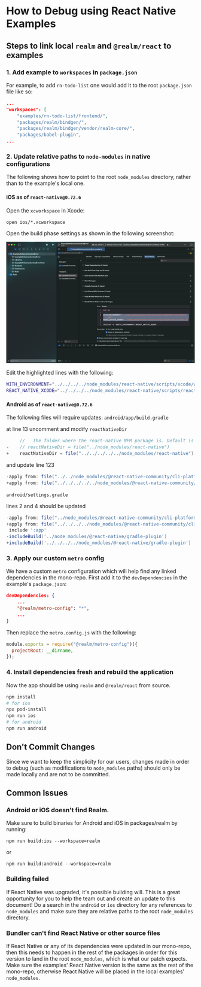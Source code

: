 # How to Debug using React Native Examples

## Steps to link local `realm` and `@realm/react` to examples

### 1. Add example to `workspaces` in `package.json`
For example, to add `rn-todo-list` one would add it to the root `package.json` file like so:
```json
...
"workspaces": [
	"examples/rn-todo-list/frontend/",
	"packages/realm/bindgen/",
	"packages/realm/bindgen/vendor/realm-core/",
	"packages/babel-plugin",
...
```

### 2. Update relative paths to `node-modules` in native configurations

The following shows how to point to the root `node_modules` directory, rather than to the example's local one.

#### iOS as of `react-native@0.72.6`

Open the `xcworkspace` in Xcode:
```
open ios/*.xcworkspace
```

Open the build phase settings as shown in the following screenshot:

![Build Phases](./assets/ios-build-phase-settings.png)


Edit the highlighted lines with the following:

```bash
WITH_ENVIRONMENT="../../../../node_modules/react-native/scripts/xcode/with-environment.sh"
REACT_NATIVE_XCODE="../../../../node_modules/react-native/scripts/react-native-xcode.sh"
```

####  Android as of `react-native@0.72.6`

The following files will require updates:
`android/app/build.gradle`

at line 13 uncomment and modify `reactNativeDir`
```gradle
     //   The folder where the react-native NPM package is. Default is ../node_modules/react-native
-    // reactNativeDir = file("../node_modules/react-native")
+    reactNativeDir = file("../../../../../node_modules/react-native")
```

and update line 123

```gradle
-apply from: file("../../node_modules/@react-native-community/cli-platform-android/native_modules.gradle"); applyNativeModulesAppBuildGradle(project)
+apply from: file("../../../../../node_modules/@react-native-community/cli-platform-android/native_modules.gradle"); applyNativeModulesAppBuildGradle(project)
```

`android/settings.gradle`

lines 2 and 4 should be updated

```gradle
-apply from: file("../node_modules/@react-native-community/cli-platform-android/native_modules.gradle"); applyNativeModulesSettingsGradle(settings)
+apply from: file("../../../../node_modules/@react-native-community/cli-platform-android/native_modules.gradle"); applyNativeModulesSettingsGradle(settings)
 include ':app'
-includeBuild('../node_modules/@react-native/gradle-plugin')
+includeBuild('../../../../node_modules/@react-native/gradle-plugin')
```

### 3. Apply our custom `metro` config
We have a custom `metro` configuration which will help find any linked dependencies in the mono-repo.  First add it to the `devDependencies` in the example's `package.json`:

```json
devDependencies: {
	...
	"@realm/metro-config": "*",
	...
}
```

Then replace the `metro.config.js` with the following:

```js
module.exports = require("@realm/metro-config")({
  projectRoot: __dirname,
});
```


### 4. Install dependencies fresh and rebuild the application
Now the app should be using `realm` and `@realm/react` from source.

```bash
npm install
# for ios
npx pod-install
npm run ios
# for android
npm run android
```

## Don't Commit Changes

Since we want to keep the simplicity for our users, changes made in order to debug (such as modifications to `node_modules` paths) should only be made locally and are not to be committed.

## Common Issues

### Android or iOS doesn't find Realm.

Make sure to build binaries for Android and iOS in packages/realm by running:

```
npm run build:ios --workspace=realm
```
or

```
npm run build:android --workspace=realm
```

### Building failed
If React Native was upgraded, it's possible building will.  This is a great opportunity
for you to help the team out and create an update to this document! Do a search in the `android` or `ios` directory for any references to `node_modules` and make sure they are relative paths to the root `node_modules` directory.

### Bundler can't find React Native or other source files
If React Native or any of its dependencies were updated in our mono-repo, then this needs to happen
in the rest of the packages in order for this version to land in the root `node_modules`, which is what
our patch expects.  Make sure the examples' React Native version is the same as the rest of the mono-repo,
otherwise React Native will be placed in the local examples' `node_modules`.
